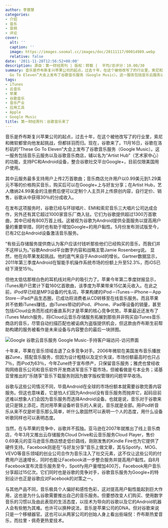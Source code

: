 ```yaml
---
author: 李蓉慧
categories:
- 介绍
- 音乐
- 音频
- 评论
cover:
  alt: ''
  caption: ''
  image: https://images.soomal.cc/images/doc/20111117/00014989.webp
  relative: false
date: '2011-11-28T12:56:52+08:00'
description: 源自：第一财经周刊 | 版权：转载 |  平均/总评分：10.00/30
summary: 音乐是乔布斯复兴苹果公司的起点，过去十年，在这个被他改写了的行业里，索尼和微软都曾向他发起挑战，但都铩羽而归。现在，谷歌来了。11月16日，谷歌在洛杉矶的“These
  Go To Eleven”大会上发布了谷歌音乐服务（Google Music）。这一服务包括音乐云服务以及谷歌音乐商店，辅以名为“Artist Hub”（艺术家中心）的功能，支持PC和Android设备……
tags:
- iTunes
- 云音乐
- 苹果
- 谷歌音乐
- 音乐产业
- 应用工具
- Apple
- Google Music
title: 第一财经周刊：谷歌音乐来了
---
```


音乐是乔布斯复兴苹果公司的起点，过去十年，在这个被他改写了的行业里，索尼和微软都曾向他发起挑战，但都铩羽而归。现在，谷歌来了。11月16日，谷歌在洛杉矶的“These Go To Eleven”大会上发布了谷歌音乐服务（Google Music）。这一服务包括音乐云服务以及谷歌音乐商店，辅以名为“Artist Hub”（艺术家中心）的功能，支持PC和Android设备，整合谷歌社交平台Google+，目前仅限美国用户使用。

其中云服务最多支持用户上传2万首歌曲；音乐商店允许用户以0.99美元到1.29美元不等的价格购买音乐，购买后可以在Google+上与好友分享；在Artist Hub，艺人缴纳24.99美金的注册费后便可以定制个人主页并上传原创内容，自行定价、销售，谷歌从中获得30％的分成收入。 

在发布这项服务时，谷歌已经与环球唱片、EMI和索尼音乐三大唱片公司达成合作，另外还有其它超过1000家音乐厂商入驻。它们为谷歌提供超过1300万首歌曲，其中已经有800万首上线。这被视为谷歌为Android提供全面服务以提高用户量的重要举措，同时也有助于增加Google+的用户黏性。5月份发布测试版至今，已有2亿台Android设备激活音乐服务。 

“有些云存储服务提供商认为客户应该付钱听那些他们已经购买的音乐，而我们并不这样认为。”谷歌Android平台数字内容和战略主管Jamie Rosenberg说。 显然，他在向苹果发起挑战。他的底气来自于Android的增长。Gartner数据显示，2011年第三季度Android在智能手机操作系统市场的份额上升至52.3%，而iOS已经下滑至15％。 

但他太低估那根白色的耳机线对用户的吸引力了。苹果今年第二季度财报显示，iTunes用户已累计下载160亿首歌曲，该季度为苹果带来15亿美元收入。在此之前，iPod早已经是MP3设备的代名词，苹果构建的iPod－iTunes－iPhone－App Store－iPad产品生态圈，已成功将消费者从CD转移至在线音乐服务。而且苹果并不依赖iTunes赚钱，由iTunes带动的iPod、iPhone、iPad等设备的销量，甚至包括iCloud业务而形成的垂直系列才是苹果的核心竞争优势。苹果最近还发布了iTunes Match服务，将iCloud云音乐存储服务拓展到那些并非购买自iTunes音乐商店的音乐，尽管自动扫描匹配也被诟病为盗版提供机会，但这款由乔布斯生前帮助构建的服务被看作是未来设备与内容整合的最后一块拼图。 

![Google 谷歌云音乐服务 Google Music-手持客户端访问-访问界面](https://images.soomal.cc/images/doc/20111117/00014989.webp)





十年来，苹果在音乐领域击退了众多竞争对手。2006年微软在美国发布音乐播放器Zune，搭配音乐服务，但因为设计粗糙以及定价失误，市场份额最高时也只占7％，而iPod为63％，今年Zune终于宣布停产，只保留音乐服务；雅虎也曾经收购网络音乐公司和音乐软件开发商进军音乐下载市场，但被看做是亏本业务；诺基亚曾推出的“乐随享”音乐下载服务则因为数字版权管理的问题早早收场。 

谷歌与这些公司情况不同，毕竟Android在全球的市场份额本就需要谷歌完善内容服务。但这也意味着，它是怕人们因为Android没有音乐服务而抛弃它，起码目前还难以想象人们会因为音乐服务而选择Android设备。也就是说，音乐对于谷歌来说只是锦上添花，而对用苹果设备听音乐的人来说，音乐就是全部。用iPod听音乐从来不仅是听音乐那么简单，听什么歌固然可以表明一个人的态度，用什么设备听歌同样也可以表明态度。 

当然，在与苹果的竞争中，谷歌并不孤独。亚马逊在2007年就推出了线上音乐商店，今年3月又推出云存储服务Cloud Drive和云音乐服务Cloud Player，售价0.69美元的亚马逊音乐商店想走低价路线，刚刚发售的Kindle Fire也为它提供了硬件支持。Facebook则是在“与好友分享”音乐上做文章，其与Spotify、MOG、VEVO等音乐领域的创业公司合作为音乐注入了社交元素，这不仅让这些公司的付费用户迅速增长，同时也能让Facebook进一步整合服务并提高用户黏性。自8月Facebook宣布流音乐服务至今，Spotify用户量增加400万，Facebook用户音乐分享超过15亿次。它们同时也是谷歌的竞争对手，谷歌音乐服务为Google+的特别设计也正是谷歌应对Facebook的对策之一。 

与其他产品不同，音乐极具个人偏好和感性色彩，这对提高用户黏性能起到巨大作用，这也是为什么谷歌需要推出自己的音乐服务。但要想改变人们购买、使用数字音乐的习惯以及由此表现的生活态度，以技术为导向的谷歌以及它的Android机器人会有些勉为其难。也许可以换种说法，音乐是苹果公司的DNA，但对谷歌来说只是一个移植器官。这也可以从两家公司的创始人身上看出些端倪：乔布斯热爱音乐，而拉里・佩奇更热爱技术。